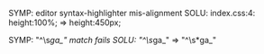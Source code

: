 
SYMP: editor syntax-highlighter mis-alignment
SOLU: index.css:4: height:100%; => height:450px;

SYMP: "^\s*ga_" match fails
SOLU: "^\s*ga_" => "^\\s*ga_"